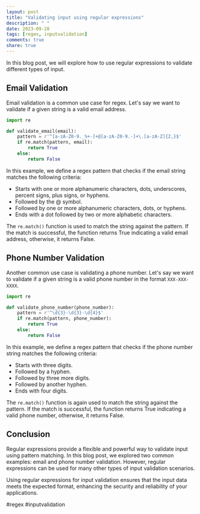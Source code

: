 ```yaml
---
layout: post
title: "Validating input using regular expressions"
description: " "
date: 2023-09-28
tags: [regex, inputvalidation]
comments: true
share: true
---
```


In this blog post, we will explore how to use regular expressions to validate different types of input.

## Email Validation

Email validation is a common use case for regex. Let's say we want to validate if a given string is a valid email address.

```python
import re

def validate_email(email):
    pattern = r'^[a-zA-Z0-9._%+-]+@[a-zA-Z0-9.-]+\.[a-zA-Z]{2,}$'
    if re.match(pattern, email):
        return True
    else:
        return False
```

In this example, we define a regex pattern that checks if the email string matches the following criteria:

- Starts with one or more alphanumeric characters, dots, underscores, percent signs, plus signs, or hyphens.
- Followed by the @ symbol.
- Followed by one or more alphanumeric characters, dots, or hyphens.
- Ends with a dot followed by two or more alphabetic characters.

The `re.match()` function is used to match the string against the pattern. If the match is successful, the function returns True indicating a valid email address, otherwise, it returns False.

## Phone Number Validation

Another common use case is validating a phone number. Let's say we want to validate if a given string is a valid phone number in the format `XXX-XXX-XXXX`.

```python
import re

def validate_phone_number(phone_number):
    pattern = r'^\d{3}-\d{3}-\d{4}$'
    if re.match(pattern, phone_number):
        return True
    else:
        return False
```

In this example, we define a regex pattern that checks if the phone number string matches the following criteria:

- Starts with three digits.
- Followed by a hyphen.
- Followed by three more digits.
- Followed by another hyphen.
- Ends with four digits.

The `re.match()` function is again used to match the string against the pattern. If the match is successful, the function returns True indicating a valid phone number, otherwise, it returns False.

## Conclusion

Regular expressions provide a flexible and powerful way to validate input using pattern matching. In this blog post, we explored two common examples: email and phone number validation. However, regular expressions can be used for many other types of input validation scenarios.

Using regular expressions for input validation ensures that the input data meets the expected format, enhancing the security and reliability of your applications.

#regex #inputvalidation